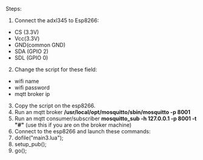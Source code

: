 Steps:

1. Connect the adxl345 to Esp8266: 
  * CS (3.3V) 
  * Vcc(3.3V) 
  * GND(common GND)
  * SDA (GPIO 2)
  * SDL (GPIO 0)

2. Change the script for these field:
  * wifi name
  * wifi password
  * mqtt broker ip
  
3. Copy the script on the esp8266.
4. Run an mqtt broker **/usr/local/opt/mosquitto/sbin/mosquitto -p 8001**
5. Run an mqtt consumer/subscriber **mosquitto_sub -h 127.0.0.1 -p 8001 -t "#"** (use this if you are on the broker machine)
6. Connect to the esp8266 and launch these commands:
  1. dofile("main3.lua");
  2. setup_pub();
  3. go();
